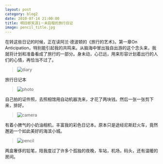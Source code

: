 ```yaml
---
layout: post
category: blog2
date: 2010-07-14 21:00:00
title: 明日即天涯1－未启程的旅行日记
image: pencil_title.jpg
---
```


在转这些日记的时候，正在读阿兰·德波顿的《旅行的艺术》。第一章On Anticipation，特别能引起我的共鸣来。从脑海中冒出独自出游的这个念头来，我就将计划和准备看成了旅行的一部分。身未动，心已远，用来形容计划着出行的人们的心情，再恰当不过了。

>![diary](/assets/diary.jpg)

旅行日记本

>![photo](/assets/photo.jpg)

自己拍的证件照，去照相馆用自动机器洗来，才花了两块钱。然后一张一张剪下来，排好。

>![camera](/assets/camera.jpg)

有着小脾气的小奶油相机，丰富我的彩色日记本。原本只是途经尼斯赶火车，竟然邂逅一个如此美好的海滨小城。

>![pencil](/assets/pencil.jpg)

两盒奢侈的铅笔，陪我度过了许多个孤独的夜晚，车站，机场，码头，还有温暖的房间。


